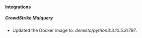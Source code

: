 #### Integrations
##### CrowdStrike Malquery
- Updated the Docker image to: *demisto/python3:3.10.5.31797*.
